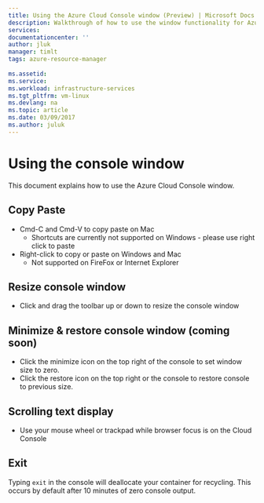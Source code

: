 ```yaml
---
title: Using the Azure Cloud Console window (Preview) | Microsoft Docs
description: Walkthrough of how to use the window functionality for Azure Cloud Console.
services: 
documentationcenter: ''
author: jluk
manager: timlt
tags: azure-resource-manager
 
ms.assetid: 
ms.service: 
ms.workload: infrastructure-services
ms.tgt_pltfrm: vm-linux
ms.devlang: na
ms.topic: article
ms.date: 03/09/2017
ms.author: juluk
---
```


# Using the console window
This document explains how to use the Azure Cloud Console window.

## Copy Paste
* Cmd-C and Cmd-V to copy paste on Mac
  * Shortcuts are currently not supported on Windows - please use right click to paste
* Right-click to copy or paste on Windows and Mac
  * Not supported on FireFox or Internet Explorer

## Resize console window
* Click and drag the toolbar up or down to resize the console window

## Minimize & restore console window (coming soon)
* Click the minimize icon on the top right of the console to set window size to zero.
* Click the restore icon on the top right or the console to restore console to previous size.

## Scrolling text display
* Use your mouse wheel or trackpad while browser focus is on the Cloud Console

## Exit
Typing `exit` in the console will deallocate your container for recycling. This occurs by default after 10 minutes of zero console output.